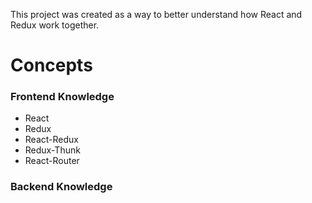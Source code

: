 This project was created as a way to better understand how React and Redux work together.

# Concepts

### Frontend Knowledge
- React
- Redux
- React-Redux
- Redux-Thunk
- React-Router

### Backend Knowledge